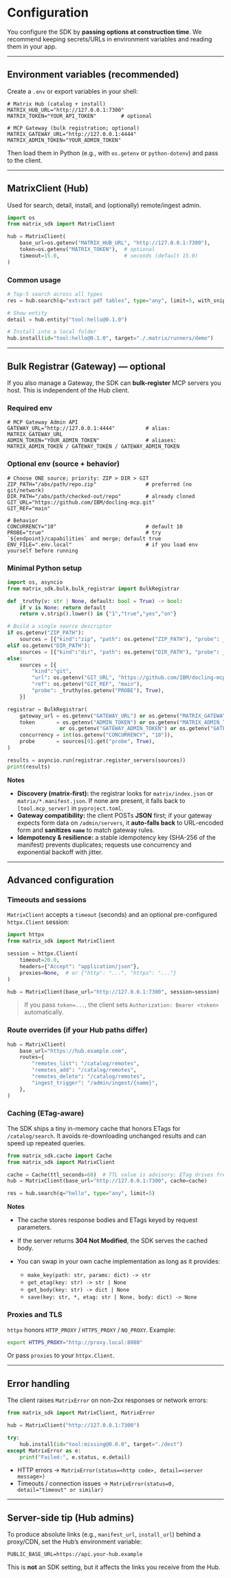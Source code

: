 # Configuration

You configure the SDK by **passing options at construction time**. We recommend keeping secrets/URLs in environment variables and reading them in your app.

---

## Environment variables (recommended)

Create a `.env` or export variables in your shell:

```env
# Matrix Hub (catalog + install)
MATRIX_HUB_URL="http://127.0.0.1:7300"
MATRIX_TOKEN="YOUR_API_TOKEN"        # optional

# MCP Gateway (bulk registration; optional)
MATRIX_GATEWAY_URL="http://127.0.0.1:4444"
MATRIX_ADMIN_TOKEN="YOUR_ADMIN_TOKEN"
```

Then load them in Python (e.g., with `os.getenv` or `python-dotenv`) and pass to the client.

---

## MatrixClient (Hub)

Used for search, detail, install, and (optionally) remote/ingest admin.

```python
import os
from matrix_sdk import MatrixClient

hub = MatrixClient(
    base_url=os.getenv("MATRIX_HUB_URL", "http://127.0.0.1:7300"),
    token=os.getenv("MATRIX_TOKEN"),  # optional
    timeout=15.0,                     # seconds (default 15.0)
)
```

### Common usage

```python
# Top-5 search across all types
res = hub.search(q="extract pdf tables", type="any", limit=5, with_snippets=True)

# Show entity
detail = hub.entity("tool:hello@0.1.0")

# Install into a local folder
hub.install(id="tool:hello@0.1.0", target="./.matrix/runners/demo")
```

---

## Bulk Registrar (Gateway) — optional

If you also manage a Gateway, the SDK can **bulk-register** MCP servers you host. This is independent of the Hub client.

### Required env

```env
# MCP Gateway Admin API
GATEWAY_URL="http://127.0.0.1:4444"          # alias: MATRIX_GATEWAY_URL
ADMIN_TOKEN="YOUR_ADMIN_TOKEN"               # aliases: MATRIX_ADMIN_TOKEN / GATEWAY_TOKEN / GATEWAY_ADMIN_TOKEN
```

### Optional env (source + behavior)

```env
# Choose ONE source; priority: ZIP > DIR > GIT
ZIP_PATH="/abs/path/repo.zip"                # preferred (no git/network)
DIR_PATH="/abs/path/checked-out/repo"        # already cloned
GIT_URL="https://github.com/IBM/docling-mcp.git"
GIT_REF="main"

# Behavior
CONCURRENCY="10"                             # default 10
PROBE="true"                                 # try `${endpoint}/capabilities` and merge; default true
ENV_FILE=".env.local"                        # if you load env yourself before running
```

### Minimal Python setup

```python
import os, asyncio
from matrix_sdk.bulk.bulk_registrar import BulkRegistrar

def _truthy(v: str | None, default: bool = True) -> bool:
    if v is None: return default
    return v.strip().lower() in {"1","true","yes","on"}

# Build a single source descriptor
if os.getenv("ZIP_PATH"):
    sources = [{"kind":"zip", "path": os.getenv("ZIP_PATH"), "probe": _truthy(os.getenv("PROBE"), True)}]
elif os.getenv("DIR_PATH"):
    sources = [{"kind":"dir", "path": os.getenv("DIR_PATH"), "probe": _truthy(os.getenv("PROBE"), True)}]
else:
    sources = [{
        "kind":"git",
        "url": os.getenv("GIT_URL", "https://github.com/IBM/docling-mcp.git"),
        "ref": os.getenv("GIT_REF", "main"),
        "probe": _truthy(os.getenv("PROBE"), True),
    }]

registrar = BulkRegistrar(
    gateway_url = os.getenv("GATEWAY_URL") or os.getenv("MATRIX_GATEWAY_URL", "http://127.0.0.1:4444"),
    token       = os.getenv("ADMIN_TOKEN") or os.getenv("MATRIX_ADMIN_TOKEN")
                 or os.getenv("GATEWAY_ADMIN_TOKEN") or os.getenv("GATEWAY_TOKEN"),
    concurrency = int(os.getenv("CONCURRENCY", "10")),
    probe       = sources[0].get("probe", True),
)

results = asyncio.run(registrar.register_servers(sources))
print(results)
```

**Notes**

* **Discovery (matrix-first):** the registrar looks for `matrix/index.json` or `matrix/*.manifest.json`. If none are present, it falls back to `[tool.mcp_server]` in `pyproject.toml`.
* **Gateway compatibility:** the client POSTs **JSON** first; if your gateway expects form data on `/admin/servers`, it **auto-falls back** to URL-encoded form and **sanitizes `name`** to match gateway rules.
* **Idempotency & resilience:** a stable idempotency key (SHA-256 of the manifest) prevents duplicates; requests use concurrency and exponential backoff with jitter.

---

## Advanced configuration

### Timeouts and sessions

`MatrixClient` accepts a `timeout` (seconds) and an optional pre-configured `httpx.Client` session:

```python
import httpx
from matrix_sdk import MatrixClient

session = httpx.Client(
    timeout=20.0,
    headers={"Accept": "application/json"},
    proxies=None,  # or {"http": "...", "https": "..."}
)

hub = MatrixClient(base_url="http://127.0.0.1:7300", session=session)
```

> If you pass `token=...`, the client sets `Authorization: Bearer <token>` automatically.

### Route overrides (if your Hub paths differ)

```python
hub = MatrixClient(
    base_url="https://hub.example.com",
    routes={
        "remotes_list": "/catalog/remotes",
        "remotes_add": "/catalog/remotes",
        "remotes_delete": "/catalog/remotes",
        "ingest_trigger": "/admin/ingest/{name}",
    },
)
```

### Caching (ETag-aware)

The SDK ships a tiny in-memory cache that honors ETags for `/catalog/search`. It avoids re-downloading unchanged results and can speed up repeated queries.

```python
from matrix_sdk.cache import Cache
from matrix_sdk import MatrixClient

cache = Cache(ttl_seconds=60)  # TTL value is advisory; ETag drives freshness
hub = MatrixClient(base_url="http://127.0.0.1:7300", cache=cache)

res = hub.search(q="hello", type="any", limit=5)
```

**Notes**

* The cache stores response bodies and ETags keyed by request parameters.
* If the server returns **304 Not Modified**, the SDK serves the cached body.
* You can swap in your own cache implementation as long as it provides:

  * `make_key(path: str, params: dict) -> str`
  * `get_etag(key: str) -> str | None`
  * `get_body(key: str) -> dict | None`
  * `save(key: str, *, etag: str | None, body: dict) -> None`

### Proxies and TLS

`httpx` honors `HTTP_PROXY` / `HTTPS_PROXY` / `NO_PROXY`. Example:

```bash
export HTTPS_PROXY="http://proxy.local:8080"
```

Or pass `proxies` to your `httpx.Client`.

---

## Error handling

The client raises `MatrixError` on non-2xx responses or network errors:

```python
from matrix_sdk import MatrixClient, MatrixError

hub = MatrixClient("http://127.0.0.1:7300")

try:
    hub.install(id="tool:missing@0.0.0", target="./dest")
except MatrixError as e:
    print("Failed:", e.status, e.detail)
```

* HTTP errors → `MatrixError(status=<http code>, detail=<server message>)`
* Timeouts / connection issues → `MatrixError(status=0, detail="timeout" or similar)`

---

## Server-side tip (Hub admins)

To produce absolute links (e.g., `manifest_url`, `install_url`) behind a proxy/CDN, set the Hub’s environment variable:

```env
PUBLIC_BASE_URL=https://api.your-hub.example
```

This is **not** an SDK setting, but it affects the links you receive from the Hub.


